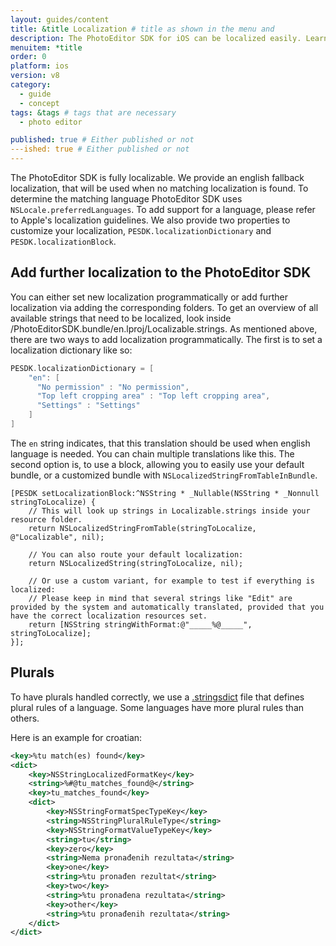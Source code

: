 ```yaml
---
layout: guides/content
title: &title Localization # title as shown in the menu and
description: The PhotoEditor SDK for iOS can be localized easily. Learn how to quickly set up your editor in the proper language for your target audience.
menuitem: *title
order: 0
platform: ios
version: v8
category:
  - guide
  - concept
tags: &tags # tags that are necessary
  - photo editor

published: true # Either published or not
---ished: true # Either published or not
---
```



The PhotoEditor SDK is fully localizable. We provide an english fallback localization, that will be used when no matching localization is found. To determine the matching language PhotoEditor SDK uses `NSLocale.preferredLanguages`.
To add support for a language, please refer to Apple's localization guidelines.
We also provide two properties to customize your localization, `PESDK.localizationDictionary` and `PESDK.localizationBlock`.

## Add further localization to the PhotoEditor SDK

You can either set new localization programmatically or add further localization via adding the corresponding folders.
To get an overview of all available strings that need to be localized, look inside /PhotoEditorSDK.bundle/en.lproj/Localizable.strings.
As mentioned above, there are two ways to add localization programmatically. The first is to set a localization dictionary like so:

```swift
PESDK.localizationDictionary = [
    "en": [
      "No permission" : "No permission",
      "Top left cropping area" : "Top left cropping area",
      "Settings" : "Settings"
    ]
]
```

The `en` string indicates, that this translation should be used when english language is needed.
You can chain multiple translations like this. The second option is, to use a block, allowing you to easily use your
default bundle, or a customized bundle with `NSLocalizedStringFromTableInBundle`.

```objc
[PESDK setLocalizationBlock:^NSString * _Nullable(NSString * _Nonnull stringToLocalize) {
    // This will look up strings in Localizable.strings inside your resource folder.
    return NSLocalizedStringFromTable(stringToLocalize, @"Localizable", nil);

    // You can also route your default localization:
    return NSLocalizedString(stringToLocalize, nil);

    // Or use a custom variant, for example to test if everything is localized:
    // Please keep in mind that several strings like "Edit" are provided by the system and automatically translated, provided that you have the correct localization resources set.
    return [NSString stringWithFormat:@"_____%@_____", stringToLocalize];
}];
```

## Plurals

To have plurals handled correctly, we use a [.stringsdict](https://developer.apple.com/library/ios/documentation/MacOSX/Conceptual/BPInternational/StringsdictFileFormat/StringsdictFileFormat.html) file that defines plural rules of a language. Some languages have more plural rules than others.

Here is an example for croatian:
```xml
<key>%tu match(es) found</key>
<dict>
    <key>NSStringLocalizedFormatKey</key>
    <string>%#@tu_matches_found@</string>
    <key>tu_matches_found</key>
    <dict>
        <key>NSStringFormatSpecTypeKey</key>
        <string>NSStringPluralRuleType</string>
        <key>NSStringFormatValueTypeKey</key>
        <string>tu</string>
        <key>zero</key>
        <string>Nema pronađenih rezultata</string>
        <key>one</key>
        <string>%tu pronađen rezultat</string>
        <key>two</key>
        <string>%tu pronađena rezultata</string>
        <key>other</key>
        <string>%tu pronađenih rezultata</string>
    </dict>
</dict>
```
